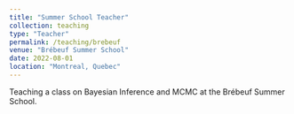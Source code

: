 ```yaml
---
title: "Summer School Teacher"
collection: teaching
type: "Teacher"
permalink: /teaching/brebeuf
venue: "Brébeuf Summer School"
date: 2022-08-01
location: "Montreal, Quebec"
---
```


Teaching a class on Bayesian Inference and MCMC at the Brébeuf Summer School.

